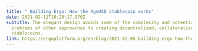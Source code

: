 ```yaml
---
title: " Building Ergo: How the AgeUSD stablecoin works"
date: 2021-02-11T18:29:17.976Z
subtitle: The elegant design avoids some of the complexity and potential
  problems of other approaches to creating decentralised, collateralised
  stablecoins.
link: https://ergoplatform.org/en/blog/2021-02-05-building-ergo-how-the-ageusd-stablecoin-works/
---
```

